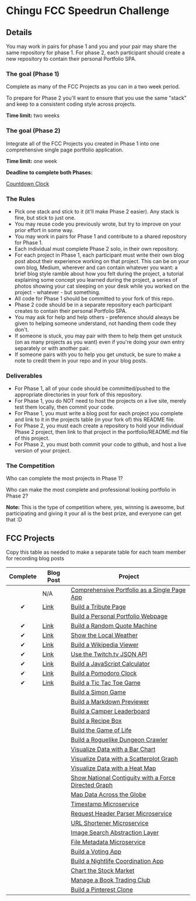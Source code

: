# Chingu FCC Speedrun Challenge

## Details

You may work in pairs for phase 1 and you and your pair may share the same repository for phase 1. For phase 2, each participant should create a new repository to contain their personal Portfolio SPA.

### The goal (Phase 1)

Complete as many of the FCC Projects as you can in a two week period.

To prepare for Phase 2 you'll want to ensure that you use the same "stack" and keep to a consistent coding style across projects.

**Time limit:** two weeks

### The goal (Phase 2)

Integrate all of the FCC Projects you created in Phase 1 into one comprehensive single page portfolio application.

**Time limit:** one week

**Deadline to complete both Phases:**

[Countdown Clock](https://countingdownto.com/countdown/chingu-fcc-speedrun-challenge-countdown-clock)



### The Rules

* Pick one stack and stick to it (it'll make Phase 2 easier). Any stack is fine, but stick to just one.
* You may reuse code you previously wrote, but try to improve on your prior effort in some way.
* You may work in pairs for Phase 1 and contribute to a shared repository for Phase 1.
* Each individual must complete Phase 2 solo, in their own repository.
* For each project in Phase 1, each participant must write their own blog post about their experience working on that project. This can be on your own blog, Medium, wherever and can contain whatever you want: a brief blog style ramble about how you felt during the project, a tutorial explaining some concept you learned during the project, a series of photos showing your cat sleeping on your desk while you worked on the project - whatever - but something.
* All code for Phase 1 should be committed to your fork of this repo.
* Phase 2 code should be in a separate repository each participant creates to contain their personal Portfolio SPA.
* You may ask for help and help others - preference should always be given to helping someone understand, not handing them code they don't.
* If someone is stuck, you may pair with them to help them get unstuck (on as many projects as you want) even if you're doing your own entry separately or with another pair.
* If someone pairs with you to help you get unstuck, be sure to make a note to credit them in your repo and in your blog posts.

### Deliverables

* For Phase 1, all of your code should be committed/pushed to the appropriate directories in your fork of this repository.
* For Phase 1, you do NOT need to host the projects on a live site, merely test them locally, then commit your code.
* For Phase 1, you must write a blog post for each project you complete and link to it in the projects table (in your fork of) this README file.
* For Phase 2, you must each create a repository to hold your individual Phase 2 project, then link to that project in the portfolio/README.md file of this project.
* For Phase 2, you must both commit your code to github, and host a live version of your project.

### The Competition

Who can complete the most projects in Phase 1?

Who can make the most complete and professional looking portfolio in Phase 2?

**Note:** This is the type of competition where, yes, winning is awesome, but participating and giving it your all is the best prize, and everyone can get that :D

## FCC Projects

Copy this table as needed to make a separate table for each team member for recording blog posts

| Complete | Blog Post |Project  |
|:----------:|---------|----------|
|      | N/A| [Comprehensive Portfolio as a Single Page App](./portfolio) |   |
| &#10004; | [Link](https://medium.com/@jenovs/fcc-speedrun-tribute-page-96946a9f744b) | [Build a Tribute Page](./frontend/tribute-page) |  |
|      |  [ ]()  | [Build a Personal Portfolio Webpage](./frontend/portfolio) |  |
| &#10004; | [Link](https://medium.com/chingu/fcc-speedrun-random-quote-machine-16ed88a87fb) | [Build a Random Quote Machine](./frontend/random-quote-machine) |  |
| &#10004; | [Link](https://medium.com/@jenovs/fcc-speedrun-show-the-local-weather-2ab7940b484b) | [Show the Local Weather](./frontend/local-weather) |  |
| &#10004; | [Link](https://medium.com/@jenovs/fcc-speedrun-wikipedia-viewer-da6fc2a07c69) | [Build a Wikipedia Viewer](./frontend/wikipedia-viewer) |  |
| &#10004; | [Link](https://medium.com/chingu/fcc-speedrun-twitch-client-b8b903d7070d) | [Use the Twitch.tv JSON API](./frontend/twitch-client) |  |
| &#10004; | [Link](https://medium.com/chingu/fcc-speedrun-calculator-a2aa3365f9d8) | [Build a JavaScript Calculator](./frontend/calculator) |  |
| &#10004; | [Link](https://medium.com/@jenovs/fcc-speedrun-pomodoro-clock-797a688fccc8) | [Build a Pomodoro Clock](./frontend/pomodoro-clock) |  |
| &#10004; | [Link](https://medium.com/@jenovs/fcc-speedrun-tic-tac-toe-1a5a018c318e) | [Build a Tic Tac Toe Game](./frontend/tictactoe-game) |  |
|      |  [ ]()  | [Build a Simon Game](./frontend/simon-game) |  |
|      |  [ ]()  | [Build a Markdown Previewer](./data-vis/markdown-previewer) |  |
|      |  [ ]()  | [Build a Camper Leaderboard](./data-vis/camper-leaderboard) |  |
|      |  [ ]()  | [Build a Recipe Box](./data-vis/recipe-box) |  |
|      |  [ ]()  | [Build the Game of Life](./data-vis/game-of-life) |  |
|      |  [ ]()  | [Build a Roguelike Dungeon Crawler](./data-vis/dungeon-crawler) |  |
|      |  [ ]()  | [Visualize Data with a Bar Chart](./data-vis/bar-chart) |  |
|      |  [ ]()  | [Visualize Data with a Scatterplot Graph](./data-vis/scatterplot-graph) |  |
|      |  [ ]()  | [Visualize Data with a Heat Map](./data-vis/heat-map) |  |
|      |  [ ]()  | [Show National Contiguity with a Force Directed Graph](./data-vis/force-directed-graph) |  |
|      |  [ ]()  | [Map Data Across the Globe](./data-vis/data-across-globe) |  |
|      |  [ ]()  | [Timestamp Microservice](./backend/api-timestamp) |  |
|      |  [ ]()  | [Request Header Parser Microservice](./backend/api-request-header) |  |
|      |  [ ]()  | [URL Shortener Microservice](./backend/api-url-shortener) |  |
|      |  [ ]()  | [Image Search Abstraction Layer](./backend/api-image-search) |  |
|      |  [ ]()  | [File Metadata Microservice](./backend/api-file-metadata) |  |
|      |  [ ]()  | [Build a Voting App](./backend/app-voting) |  |
|      |  [ ]()  | [Build a Nightlife Coordination App](./backend/app-nightlife) |  |
|      |  [ ]()  | [Chart the Stock Market](./backend/app-stock-market) |  |
|      |  [ ]()  | [Manage a Book Trading Club](./backend/app-book-trading) |  |
|      |  [ ]()  | [Build a Pinterest Clone](./backend/app-pinterest-clone) |  |
